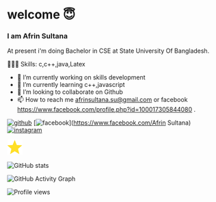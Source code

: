 # welcome  😇



 ### I am Afrin Sultana 
 
 
At present i'm doing Bachelor in CSE  at State University Of Bangladesh.


👷🏻‍♀️ Skills:  c,c++,java,Latex


- 🔭 I’m currently working on skills development 
- 🌱 I’m currently learning c++,javascript 
- 👯 I’m looking to collaborate on Github 
- 📫 How to reach me afrinsultana.su@gmail.com or facebook https://www.facebook.com/profile.php?id=100017305844080 .


[<img src='https://cdn.jsdelivr.net/npm/simple-icons@3.0.1/icons/github.svg' alt='github' height='40'>](https://github.com/afrinsultana98)  [<img src='https://cdn.jsdelivr.net/npm/simple-icons@3.0.1/icons/facebook.svg' alt='facebook' height='40'>](https://www.facebook.com/Afrin Sultana)  [<img src='https://cdn.jsdelivr.net/npm/simple-icons@3.0.1/icons/instagram.svg' alt='instagram' height='40'>](https://www.instagram.com/afr_in5555/)  

<a href='https://stars.github.com/'><img src='https://raw.githubusercontent.com/acervenky/animated-github-badges/master/assets/starbadge.gif' width='35' height='35'></a> 


![GitHub stats](https://github-readme-stats.vercel.app/api?username=afrinsultana98&show_icons=true)  

![GitHub Activity Graph](https://activity-graph.herokuapp.com/graph?username=afrinsultana98)  

![Profile views](https://gpvc.arturio.dev/afrinsultana98)  
